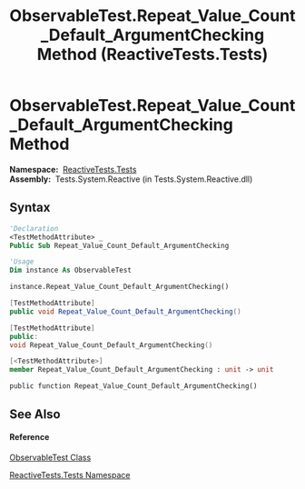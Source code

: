 ﻿---
title: ObservableTest.Repeat_Value_Count_Default_ArgumentChecking Method  (ReactiveTests.Tests)
TOCTitle: Repeat_Value_Count_Default_ArgumentChecking Method
ms:assetid: M:ReactiveTests.Tests.ObservableTest.Repeat_Value_Count_Default_ArgumentChecking
ms:mtpsurl: https://msdn.microsoft.com/en-us/library/reactivetests.tests.observabletest.repeat_value_count_default_argumentchecking(v=VS.103)
ms:contentKeyID: 36620118
ms.date: 06/28/2011
mtps_version: v=VS.103
f1_keywords:
- ReactiveTests.Tests.ObservableTest.Repeat_Value_Count_Default_ArgumentChecking
dev_langs:
- CSharp
- JScript
- VB
- FSharp
- c++
---

# ObservableTest.Repeat\_Value\_Count\_Default\_ArgumentChecking Method

**Namespace:**  [ReactiveTests.Tests](hh289046\(v=vs.103\).md)  
**Assembly:**  Tests.System.Reactive (in Tests.System.Reactive.dll)

## Syntax

``` vb
'Declaration
<TestMethodAttribute> _
Public Sub Repeat_Value_Count_Default_ArgumentChecking
```

``` vb
'Usage
Dim instance As ObservableTest

instance.Repeat_Value_Count_Default_ArgumentChecking()
```

``` csharp
[TestMethodAttribute]
public void Repeat_Value_Count_Default_ArgumentChecking()
```

``` c++
[TestMethodAttribute]
public:
void Repeat_Value_Count_Default_ArgumentChecking()
```

``` fsharp
[<TestMethodAttribute>]
member Repeat_Value_Count_Default_ArgumentChecking : unit -> unit 
```

``` jscript
public function Repeat_Value_Count_Default_ArgumentChecking()
```

## See Also

#### Reference

[ObservableTest Class](hh288687\(v=vs.103\).md)

[ReactiveTests.Tests Namespace](hh289046\(v=vs.103\).md)

